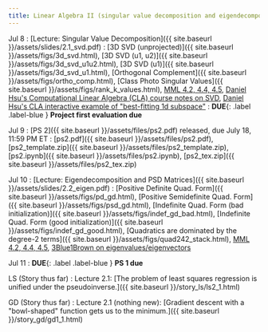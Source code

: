 ```yaml
---
title: Linear Algebra II (singular value decomposition and eigendecomposition)
---
```

Jul 8
: [Lecture: Singular Value Decomposition]({{ site.baseurl }}/assets/slides/2.1_svd.pdf)
    : [3D SVD (unprojected)]({{ site.baseurl }}/assets/figs/3d_svd.html), [3D SVD (u1, u2)]({{ site.baseurl }}/assets/figs/3d_svd_u1u2.html), [3D SVD (u1)]({{ site.baseurl }}/assets/figs/3d_svd_u1.html), [Orthogonal Complement]({{ site.baseurl }}/assets/figs/ortho_comp.html), [Class Photo Singular Values]({{ site.baseurl }}/assets/figs/rank_k_values.html), [MML 4.2, 4.4, 4.5](https://mml-book.github.io/book/mml-book.pdf), [Daniel Hsu's Computational Linear Algebra (CLA) course notes on SVD](https://www.cs.columbia.edu/~djhsu/coms3251-f22/notes/svd.pdf), [Daniel Hsu's CLA interactive example of "best-fitting 1d subspace"](https://www.cs.columbia.edu/~djhsu/coms3251-f22/bfl.html)
: **DUE**{: .label .label-blue } **Project first evaluation due**

Jul 9
: [PS 2]({{ site.baseurl }}/assets/files/ps2.pdf) released, due July 18, 11:59 PM ET
  : [ps2.pdf]({{ site.baseurl }}/assets/files/ps2.pdf), [ps2_template.zip]({{ site.baseurl }}/assets/files/ps2_template.zip), [ps2.ipynb]({{ site.baseurl }}/assets/files/ps2.ipynb), [ps2_tex.zip]({{ site.baseurl }}/assets/files/ps2_tex.zip)

Jul 10
: [Lecture: Eigendecomposition and PSD Matrices]({{ site.baseurl }}/assets/slides/2.2_eigen.pdf)
  : [Positive Definite Quad. Form]({{ site.baseurl }}/assets/figs/pd_gd.html), [Positive Semidefinite Quad. Form]({{ site.baseurl }}/assets/figs/psd_gd.html), [Indefinite Quad. Form (bad initialization)]({{ site.baseurl }}/assets/figs/indef_gd_bad.html), [Indefinite Quad. Form (good initialization)]({{ site.baseurl }}/assets/figs/indef_gd_good.html), [Quadratics are dominated by the degree-2 terms]({{ site.baseurl }}/assets/figs/quad242_stack.html), [MML 4.2, 4.4, 4.5](https://mml-book.github.io/book/mml-book.pdf), [3Blue1Brown on eigenvalues/eigenvectors](https://www.youtube.com/watch?v=PFDu9oVAE-g)

Jul 11
: **DUE**{: .label .label-blue } **PS 1 due**

LS (Story thus far)
: Lecture 2.1: [The problem of least squares regression is unified under the pseudoinverse.]({{ site.baseurl }}/story_ls/ls2_1.html)

GD (Story thus far)
: Lecture 2.1 (nothing new): [Gradient descent with a "bowl-shaped" function gets us to the minimum.]({{ site.baseurl }}/story_gd/gd1_1.html)
